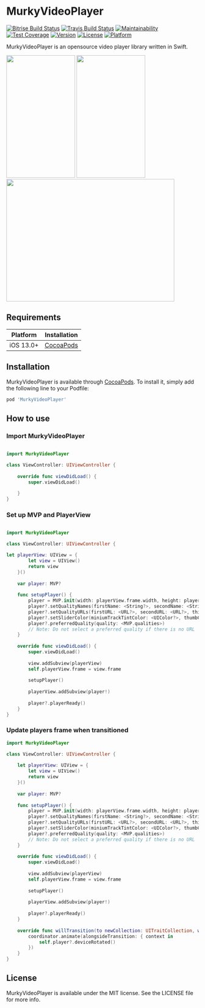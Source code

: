 # MurkyVideoPlayer

[![Bitrise Build Status](https://app.bitrise.io/app/079ed0572add1f28/status.svg?token=zlOLIxvdLAGujKB-bndc1Q)](https://app.bitrise.io/app/079ed0572add1f28)
[![Travis Build Status](https://app.travis-ci.com/Murmeko/MurkyVideoPlayer.svg?branch=main)](https://app.travis-ci.com/Murmeko/MurkyVideoPlayer)
[![Maintainability](https://api.codeclimate.com/v1/badges/e9b0082a11c8fe51b3c9/maintainability)](https://codeclimate.com/github/Murmeko/MurkyVideoPlayer/maintainability)
[![Test Coverage](https://api.codeclimate.com/v1/badges/e9b0082a11c8fe51b3c9/test_coverage)](https://codeclimate.com/github/Murmeko/MurkyVideoPlayer/test_coverage)
[![Version](https://img.shields.io/cocoapods/v/MurkyVideoPlayer.svg?style=flat)](https://cocoapods.org/pods/MurkyVideoPlayer)
[![License](https://img.shields.io/cocoapods/l/MurkyVideoPlayer.svg?style=flat)](https://cocoapods.org/pods/MurkyVideoPlayer)
[![Platform](https://img.shields.io/cocoapods/p/MurkyVideoPlayer.svg?style=flat)](https://cocoapods.org/pods/MurkyVideoPlayer)

MurkyVideoPlayer is an opensource video player library written in Swift.
<p float="left">
  <img src="https://media1.giphy.com/media/INBJVV3vcW8fxrAap0/giphy.gif?cid=790b7611c7706ae57b327762d2b2d6ea2f6275d79d5ad146&rid=giphy.gif" width="180" height="320"  />
  <img src="https://media4.giphy.com/media/BUilIIQ6YVeCTBeXun/giphy.gif?cid=790b7611f41783c25de58dc0eed1d70acf84b89dfa9258de&rid=giphy.gif" width="180" height="320"  />
  <img src="https://media1.giphy.com/media/jc3fI2vcn9PshYa2vZ/giphy.gif?cid=790b761148434a59dfcbdbb48eae71a7d41418e0ce22bad9&rid=giphy.gif" width="440" height="320"  />
</p>

## Requirements

| Platform | Installation |
| --- | --- |
| iOS 13.0+ | [CocoaPods](#cocoapods) |

## Installation

MurkyVideoPlayer is available through [CocoaPods](https://cocoapods.org). To install
it, simply add the following line to your Podfile:

```ruby
pod 'MurkyVideoPlayer'
```

## How to use

### Import MurkyVideoPlayer

```swift

import MurkyVideoPlayer

class ViewController: UIViewController {
    
    override func viewDidLoad() {
        super.viewDidLoad()
        
    }
}
```

### Set up MVP and PlayerView

```swift

import MurkyVideoPlayer

class ViewController: UIViewController {

let playerView: UIView = {
        let view = UIView()
        return view
    }()
    
    var player: MVP?
    
    func setupPlayer() {
        player = MVP.init(width: playerView.frame.width, height: playerView.frame.height)
        player?.setQualityNames(firstName: <String?>, secondName: <String?>, thirdName: <String?>, fourthName: <String?>)
        player?.setQualityURLs(firstURL: <URL?>, secondURL: <URL?>, thirdURL: <URL?>, fourthURL: <URL?>)
        player?.setSliderColor(miniumTrackTintColor: <UIColor?>, thumbColor: <UIColor?>, maximumTrackTintColor: <UIColor?>)
        player?.preferredQuality(quality: <MVP.qualities>)
        // Note: Do not select a preferred quality if there is no URL
    } 
    
    override func viewDidLoad() {
        super.viewDidLoad()
        
        view.addSubview(playerView)
        self.playerView.frame = view.frame
        
        setupPlayer()
        
        playerView.addSubview(player!)
        
        player?.playerReady()
    }
}

```
### Update players frame when transitioned

```swift
import MurkyVideoPlayer

class ViewController: UIViewController {
    
    let playerView: UIView = {
        let view = UIView()
        return view
    }()
    
    var player: MVP?
    
    func setupPlayer() {
        player = MVP.init(width: playerView.frame.width, height: playerView.frame.height)
        player?.setQualityNames(firstName: <String?>, secondName: <String?>, thirdName: <String?>, fourthName: <String?>)
        player?.setQualityURLs(firstURL: <URL?>, secondURL: <URL?>, thirdURL: <URL?>, fourthURL: <URL?>)
        player?.setSliderColor(miniumTrackTintColor: <UIColor?>, thumbColor: <UIColor?>, maximumTrackTintColor: <UIColor?>)
        player?.preferredQuality(quality: <MVP.qualities>)
        // Note: Do not select a preferred quality if there is no URL
    } 
    
    override func viewDidLoad() {
        super.viewDidLoad()
        
        view.addSubview(playerView)
        self.playerView.frame = view.frame
        
        setupPlayer()
        
        playerView.addSubview(player!)
        
        player?.playerReady()
    }
    
    override func willTransition(to newCollection: UITraitCollection, with coordinator: UIViewControllerTransitionCoordinator) {
        coordinator.animate(alongsideTransition: { context in
            self.player?.deviceRotated()
        })
    }
}

```

## License

MurkyVideoPlayer is available under the MIT license. See the LICENSE file for more info.
